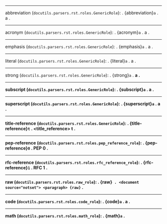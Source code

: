 --------------------------------
abbreviation (`docutils.parsers.rst.roles.GenericRole`):
.
{abbreviation}`a`
.
<document source="notset">
    <paragraph>
        <abbreviation>
            a
.

--------------------------------
acronym (`docutils.parsers.rst.roles.GenericRole`):
.
{acronym}`a`
.
<document source="notset">
    <paragraph>
        <acronym>
            a
.

--------------------------------
emphasis (`docutils.parsers.rst.roles.GenericRole`):
.
{emphasis}`a`
.
<document source="notset">
    <paragraph>
        <emphasis>
            a
.

--------------------------------
literal (`docutils.parsers.rst.roles.GenericRole`):
.
{literal}`a`
.
<document source="notset">
    <paragraph>
        <literal>
            a
.

--------------------------------
strong (`docutils.parsers.rst.roles.GenericRole`):
.
{strong}`a`
.
<document source="notset">
    <paragraph>
        <strong>
            a
.

--------------------------------
subscript (`docutils.parsers.rst.roles.GenericRole`):
.
{subscript}`a`
.
<document source="notset">
    <paragraph>
        <subscript>
            a
.

--------------------------------
superscript (`docutils.parsers.rst.roles.GenericRole`):
.
{superscript}`a`
.
<document source="notset">
    <paragraph>
        <superscript>
            a
.

--------------------------------
title-reference (`docutils.parsers.rst.roles.GenericRole`):
.
{title-reference}`t`
.
<document source="notset">
    <paragraph>
        <title_reference>
            t
.

--------------------------------
pep-reference (`docutils.parsers.rst.roles.pep_reference_role`):
.
{pep-reference}`0`
.
<document source="notset">
    <paragraph>
        <reference refuri="http://www.python.org/dev/peps/pep-0000">
            PEP 0
.

--------------------------------
rfc-reference (`docutils.parsers.rst.roles.rfc_reference_role`):
.
{rfc-reference}`1`
.
<document source="notset">
    <paragraph>
        <reference refuri="http://tools.ietf.org/html/rfc1.html">
            RFC 1
.

--------------------------------
raw (`docutils.parsers.rst.roles.raw_role`):
.
{raw}``
.
<document source="notset">
    <paragraph>
        {raw}``
.

--------------------------------
code (`docutils.parsers.rst.roles.code_role`):
.
{code}`a`
.
<document source="notset">
    <paragraph>
        <literal classes="code">
            a
.

--------------------------------
math (`docutils.parsers.rst.roles.math_role`):
.
{math}`a`
.
<document source="notset">
    <paragraph>
        <math>
            a
.

